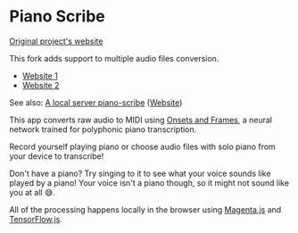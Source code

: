 Piano Scribe
=================

[Original project's website](https://piano-scribe.glitch.me/)

This fork adds support to multiple audio files conversion.

- [Website 1](https://laqieer.github.io/piano-scribe/)
- [Website 2](https://piano-scribe-laqieer.glitch.me/)

See also:
[A local server piano-scribe](https://github.com/laqieer/piano-scribe-local) ([Website](https://laqieer.github.io/piano-scribe-local/))

This app converts raw audio to MIDI using [Onsets and Frames](https://g.co/magenta/onsets-frames), a neural network trained for polyphonic 
piano transcription. 

Record yourself playing piano or choose audio files with solo piano from your device to transcribe!

Don't have a piano? Try singing to it to see what your voice sounds like played by a piano! Your voice isn't a piano though, so it might not sound like you at all 😅.
          
All of the processing happens locally in the browser using [Magenta.js](https://g.co/magenta) and [TensorFlow.js](https://js.tensorflow.org/).
       
